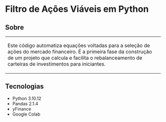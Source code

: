 
# Filtro de Ações Viáveis em Python

## Sobre
<table>
<tr>
<td>

Este código automatiza equações voltadas para a seleção de ações do mercado financeiro. É a primeira fase da construção de um projeto que calcula e facilita o rebalanceamento de carteiras de investimentos para iniciantes.

</tr>
</td>
 </table>
 
## Tecnologias

 - Python 3.10.12
 - Pandas 2.1.4
 - yFinance
 - Google Colab
